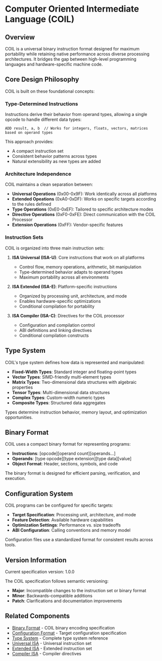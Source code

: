 # Computer Oriented Intermediate Language (COIL)

## Overview

COIL is a universal binary instruction format designed for maximum portability while retaining native performance across diverse processing architectures. It bridges the gap between high-level programming languages and hardware-specific machine code.

## Core Design Philosophy

COIL is built on these foundational concepts:

### Type-Determined Instructions

Instructions derive their behavior from operand types, allowing a single opcode to handle different data types:

```
ADD result, a, b  // Works for integers, floats, vectors, matrices based on operand types
```

This approach provides:
- A compact instruction set
- Consistent behavior patterns across types
- Natural extensibility as new types are added

### Architecture Independence

COIL maintains a clean separation between:

- **Universal Operations** (0x00-0x9F): Work identically across all platforms
- **Extended Opeations** (0xA0-0xDF): Works on specific targets according to the rules defined
- **Type Operations** (0xE0-0xEF): Tailored to specific architecture modes
- **Directive Operations** (0xF0-0xFE): Direct communication with the COIL Processor
- **Extension Operations** (0xFF): Vendor-specific features

### Instruction Sets

COIL is organized into three main instruction sets:

1. **ISA Universal (ISA-U)**: Core instructions that work on all platforms
   - Control flow, memory operations, arithmetic, bit manipulation
   - Type-determined behavior adapts to operand types
   - Maximum portability across all environments

2. **ISA Extended (ISA-E)**: Platform-specific instructions
   - Organized by processing unit, architecture, and mode
   - Enables hardware-specific optimizations
   - Conditional compilation for portability

3. **ISA Compiler (ISA-C)**: Directives for the COIL processor
   - Configuration and compilation control
   - ABI definitions and linking directives
   - Conditional compilation constructs

## Type System

COIL's type system defines how data is represented and manipulated:

- **Fixed-Width Types**: Standard integer and floating-point types
- **Vector Types**: SIMD-friendly multi-element types
- **Matrix Types**: Two-dimensional data structures with algebraic properties
- **Tensor Types**: Multi-dimensional data structures
- **Complex Types**: Custom-width numeric types
- **Composite Types**: Structured data aggregates

Types determine instruction behavior, memory layout, and optimization opportunities.

## Binary Format

COIL uses a compact binary format for representing programs:

- **Instructions**: [opcode][operand count][operands...]
- **Operands**: [type opcode][type extension][type data][value]
- **Object Format**: Header, sections, symbols, and code

The binary format is designed for efficient parsing, verification, and execution.

## Configuration System

COIL programs can be configured for specific targets:

- **Target Specification**: Processing unit, architecture, and mode
- **Feature Detection**: Available hardware capabilities
- **Optimization Settings**: Performance vs. size tradeoffs
- **ABI Configuration**: Calling conventions and memory model

Configuration files use a standardized format for consistent results across tools.

## Version Information

Current specification version: 1.0.0

The COIL specification follows semantic versioning:
- **Major**: Incompatible changes to the instruction set or binary format
- **Minor**: Backwards-compatible additions
- **Patch**: Clarifications and documentation improvements

## Related Components

- [Binary Format](./core/binary-format.md) - COIL binary encoding specification
- [Configuration Format](./core/config-format.md) - Target configuration specification
- [Type System](./types/type-system.md) - Complete type system reference
- [Universal ISA](./isa-u/overview.md) - Universal instruction set
- [Extended ISA](./isa-e/overview.md) - Extended instruction set
- [Compiler ISA](./isa-c/index.md) - Compiler directives